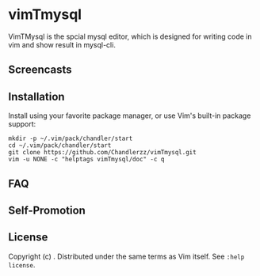 # vimTmysql

VimTMysql is the spcial mysql editor, which is designed for writing code in vim
and show result in mysql-cli. 


## Screencasts


## Installation

Install using your favorite package manager, or use Vim's built-in package support:

    mkdir -p ~/.vim/pack/chandler/start
    cd ~/.vim/pack/chandler/start
    git clone https://github.com/Chandlerzz/vimTmysql.git
    vim -u NONE -c "helptags vimTmysql/doc" -c q

## FAQ

## Self-Promotion


## License

Copyright (c) .  Distributed under the same terms as Vim itself.
See `:help license`.
